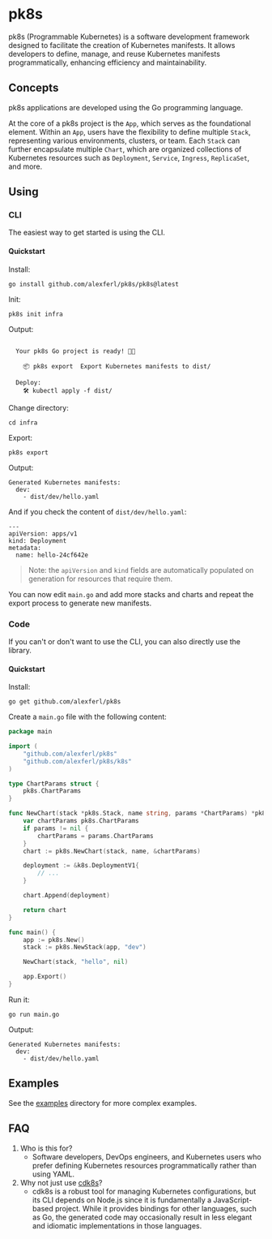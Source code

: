 # pk8s
pk8s (Programmable Kubernetes) is a software development framework designed to facilitate the creation of Kubernetes manifests.
It allows developers to define, manage, and reuse Kubernetes manifests programmatically, enhancing efficiency and maintainability.

## Concepts

pk8s applications are developed using the Go programming language.

At the core of a pk8s project is the `App`, which serves as the foundational element.
Within an `App`, users have the flexibility to define multiple `Stack`, representing various environments, clusters, or team.
Each `Stack` can further encapsulate multiple `Chart`, which are organized collections of Kubernetes resources such as `Deployment`, `Service`, `Ingress`, `ReplicaSet`, and more.

## Using
### CLI
The easiest way to get started is using the CLI.

#### Quickstart
Install:
```shell
go install github.com/alexferl/pk8s/pk8s@latest
```

Init:
```shell
pk8s init infra
```

Output:
```

  Your pk8s Go project is ready! 🚀✨

    📦 pk8s export  Export Kubernetes manifests to dist/

  Deploy:
    🛠️ kubectl apply -f dist/

```

Change directory:
```shell
cd infra
```

Export:
```shell
pk8s export
```

Output:
```
Generated Kubernetes manifests:
  dev:
    - dist/dev/hello.yaml
```

And if you check the content of `dist/dev/hello.yaml`:
```
---
apiVersion: apps/v1
kind: Deployment
metadata:
  name: hello-24cf642e
```

> Note: the `apiVersion` and `kind` fields are automatically populated on generation for resources that require them.

You can now edit `main.go` and add more stacks and charts and repeat the export process to generate new manifests.

### Code
If you can't or don't want to use the CLI, you can also directly use the library.

#### Quickstart
Install:
```shell
go get github.com/alexferl/pk8s
```

Create a `main.go` file with the following content:

```go
package main

import (
	"github.com/alexferl/pk8s"
	"github.com/alexferl/pk8s/k8s"
)

type ChartParams struct {
	pk8s.ChartParams
}

func NewChart(stack *pk8s.Stack, name string, params *ChartParams) *pk8s.Chart {
	var chartParams pk8s.ChartParams
	if params != nil {
		chartParams = params.ChartParams
	}
	chart := pk8s.NewChart(stack, name, &chartParams)

	deployment := &k8s.DeploymentV1{
		// ...
	}

	chart.Append(deployment)

	return chart
}

func main() {
	app := pk8s.New()
	stack := pk8s.NewStack(app, "dev")

	NewChart(stack, "hello", nil)

	app.Export()
}
```

Run it:
```shell
go run main.go
```

Output:
```
Generated Kubernetes manifests:
  dev:
    - dist/dev/hello.yaml
```

## Examples
See the [examples](examples) directory for more complex examples.

## FAQ
1. Who is this for?
    - Software developers, DevOps engineers, and Kubernetes users who prefer defining Kubernetes resources programmatically rather than using YAML.
2. Why not just use [cdk8s](https://github.com/cdk8s-team/cdk8s)?
    - cdk8s is a robust tool for managing Kubernetes configurations, but its CLI depends on Node.js since it is fundamentally a JavaScript-based project. While it provides bindings for other languages, such as Go, the generated code may occasionally result in less elegant and idiomatic implementations in those languages.
